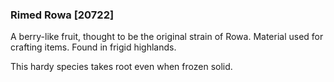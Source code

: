 ### Rimed Rowa [20722]

A berry-like fruit, thought to be the original strain of Rowa. Material used for crafting items. Found in frigid highlands.

This hardy species takes root even when frozen solid.